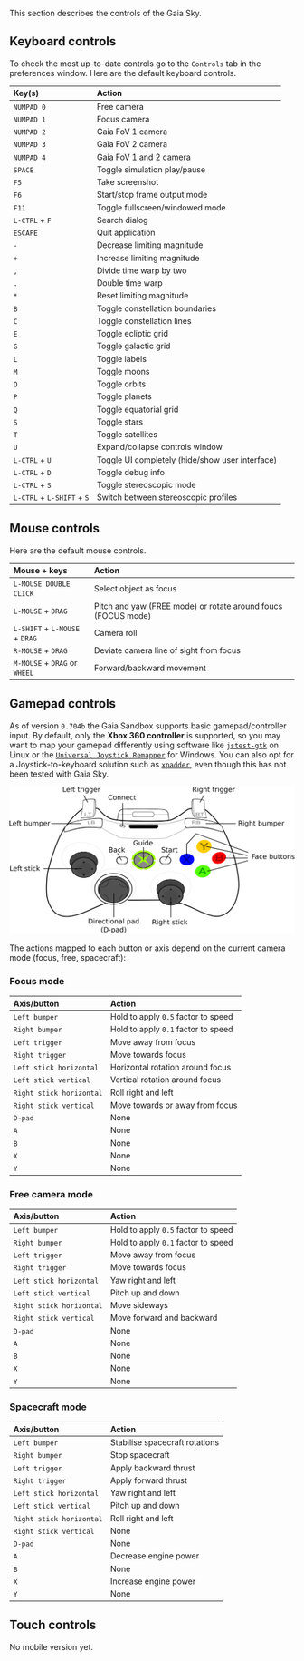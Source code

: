 This section describes the controls of the Gaia Sky.

## Keyboard controls
To check the most up-to-date controls go to the `Controls` tab in the preferences window.
Here are the default keyboard controls.

Key(s)                   | Action
:----------------------- | :----------------------------------------------------
`NUMPAD 0`		 | Free camera
`NUMPAD 1`		 | Focus camera
`NUMPAD 2`		 | Gaia FoV 1 camera
`NUMPAD 3`		 | Gaia FoV 2 camera
`NUMPAD 4`		 | Gaia FoV 1 and 2 camera
`SPACE`			 | Toggle simulation play/pause
`F5`			 | Take screenshot
`F6`                     | Start/stop frame output mode				 
`F11`			 | Toggle fullscreen/windowed mode
`L-CTRL` + `F`		 | Search dialog
`ESCAPE`		 | Quit application
`-`			 | Decrease limiting magnitude
`+`			 | Increase limiting magnitude
`,`			 | Divide time warp by two
`.`			 | Double time warp
`*`			 | Reset limiting magnitude
`B`			 | Toggle constellation boundaries
`C`			 | Toggle constellation lines
`E`			 | Toggle ecliptic grid
`G`			 | Toggle galactic grid
`L`			 | Toggle labels
`M`			 | Toggle moons
`O`			 | Toggle orbits
`P`			 | Toggle planets
`Q`			 | Toggle equatorial grid
`S`			 | Toggle stars
`T`			 | Toggle satellites
`U`                      | Expand/collapse controls window
`L-CTRL` + `U`           | Toggle UI completely (hide/show user interface)
`L-CTRL` + `D`           | Toggle debug info
`L-CTRL` + `S`           | Toggle stereoscopic mode
`L-CTRL` + `L-SHIFT` + `S`  | Switch between stereoscopic profiles


## Mouse controls
Here are the default mouse controls.

Mouse + keys                   | Action
:--------------------------    | :----------------------------------------------------
`L-MOUSE DOUBLE CLICK`	       | Select object as focus
`L-MOUSE` + `DRAG`	       | Pitch and yaw (FREE mode) or rotate around foucs (FOCUS mode)
`L-SHIFT` + `L-MOUSE` + `DRAG` | Camera roll
`R-MOUSE` + `DRAG`             | Deviate camera line of sight from focus
`M-MOUSE` + `DRAG` or `WHEEL`  | Forward/backward movement

## Gamepad controls
As of version `0.704b` the Gaia Sandbox supports basic gamepad/controller input.
By default, only the **Xbox 360 controller** is supported, so you may want to map your gamepad differently using software like [`jstest-gtk`](http://pingus.seul.org/~grumbel/jstest-gtk/) on Linux or the [`Universal Joystick Remapper`](https://github.com/evilC/AHK-Universal-Joystick-Remapper) for Windows. You can also opt for a Joystick-to-keyboard solution such as [`xpadder`](http://www.xpadder.com/), even though this has not been tested with Gaia Sky.

![Xbox 360 controller button configuration](img/360controller.png)

The actions mapped to each button or axis depend on the current camera mode (focus, free, spacecraft):

### Focus mode

Axis/button                    | Action
:------------------------------| :----------------------------------------------------
`Left bumper`                  | Hold to apply `0.5` factor to speed
`Right bumper`                 | Hold to apply `0.1` factor to speed
`Left trigger`                 | Move away from focus
`Right trigger`                | Move towards focus
`Left stick horizontal`        | Horizontal rotation around focus
`Left stick vertical`          | Vertical rotation around focus
`Right stick horizontal`       | Roll right and left
`Right stick vertical`         | Move towards or away from focus
`D-pad`                        | None
`A`                            | None
`B`                            | None
`X`                            | None
`Y`                            | None

### Free camera mode

Axis/button                    | Action
:------------------------------| :----------------------------------------------------
`Left bumper`                  | Hold to apply `0.5` factor to speed
`Right bumper`                 | Hold to apply `0.1` factor to speed
`Left trigger`                 | Move away from focus
`Right trigger`                | Move towards focus
`Left stick horizontal`        | Yaw right and left
`Left stick vertical`          | Pitch up and down
`Right stick horizontal`       | Move sideways
`Right stick vertical`         | Move forward and backward
`D-pad`                        | None
`A`                            | None
`B`                            | None
`X`                            | None
`Y`                            | None

### Spacecraft mode

Axis/button                    | Action
:------------------------------| :----------------------------------------------------
`Left bumper`                  | Stabilise spacecraft rotations
`Right bumper`                 | Stop spacecraft
`Left trigger`                 | Apply backward thrust
`Right trigger`                | Apply forward thrust
`Left stick horizontal`        | Yaw right and left
`Left stick vertical`          | Pitch up and down
`Right stick horizontal`       | Roll right and left
`Right stick vertical`         | None
`D-pad`                        | None
`A`                            | Decrease engine power
`B`                            | None
`X`                            | Increase engine power
`Y`                            | None



## Touch controls
No mobile version yet.
